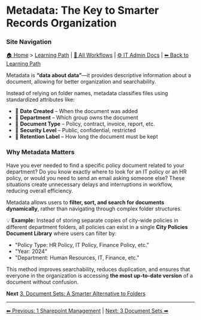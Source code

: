<!-- description: Documentation about Metadata: The Key to Smarter Records Organization for Your Organization. -->

# Metadata: The Key to Smarter Records Organization

### Site Navigation
[🏠 Home](../README.md) > [Learning Path](README.md) | [📂 All Workflows](../users/users.md) | [⚙ IT Admin Docs](../it-admins/README.md) | [⬅ Back to Learning Path](README.md)

Metadata is **“data about data”**—it provides descriptive information about a document, allowing for better organization and searchability.

Instead of relying on folder names, metadata classifies files using standardized attributes like:

- 📅 **Date Created** – When the document was added
- 🏢 **Department** – Which group owns the document
- 📑 **Document Type** – Policy, contract, invoice, report, etc.
- 🔐 **Security Level** – Public, confidential, restricted
- 📌 **Retention Label** – How long the document must be kept

### Why Metadata Matters

Have you ever needed to find a specific policy document related to your department? Do you know exactly where to look for an IT policy or an HR policy, or would you need to send an email asking someone else? These situations create unnecessary delays and interruptions in workflow, reducing overall efficiency.

Metadata allows users to **filter, sort, and search for documents dynamically**, rather than navigating through complex folder structures.

💡 **Example:** Instead of storing separate copies of city-wide policies in different department folders, all policies can exist in a single **City Policies Document Library** where users can filter by:

- "Policy Type: HR Policy, IT Policy, Finance Policy, etc."
- "Year: 2024"
- "Department: Human Resources, IT, Finance, etc."

This method improves searchability, reduces duplication, and ensures that everyone in the organization is accessing **the most up-to-date version** of a document without confusion.

**Next** [3. Document Sets: A Smarter Alternative to Folders](3-document-sets.md)

---

[⬅ Previous: 1 Sharepoint Management](1-sharepoint-management.md) | [Next: 3 Document Sets ➡](3-document-sets.md)